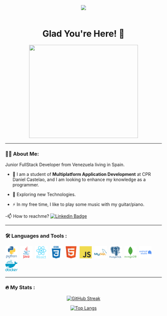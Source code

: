 <div id="header" align="center">
  <img src="https://media.giphy.com/media/M9gbBd9nbDrOTu1Mqx/giphy.gif" width="100"/>
  </br>
  <img src="https://komarev.com/ghpvc/?username=PPAGabriel&style=flat-square&color=blue" alt=""/>
  
  # Glad You're Here! 👋

  <div align="center">
    
  <img src="https://media.giphy.com/media/lr1QZ7prMwwkqSSVLa/giphy.gif" width="350" height="300"/>
</div>
  
</div>

---

  ### 👨‍💻 About Me:
  
  Junior FullStack Developer from Venezuela living in Spain.
  
  - :telescope: I am a student of **Multiplatform Application Development** at CPR Daniel Castelao, and I am looking to enhance my knowledge as a programmer.

- :seedling: Exploring new Technologies.

- :zap: In my free time, I like to play some music with my guitar/piano.
  
-📫 How to reachme? [![Linkedin Badge](https://img.shields.io/badge/-GabrielPPA-blue?style=flat&logo=Linkedin&logoColor=white)](https://www.linkedin.com/in/gabrielppa/)

---

### :hammer_and_wrench: Languages and Tools :

<div>
  <img src="https://github.com/devicons/devicon/blob/master/icons/python/python-original-wordmark.svg" title="Python" alt="Python" width="40" height="40"/>&nbsp;
  <img src="https://github.com/devicons/devicon/blob/master/icons/java/java-original-wordmark.svg" title="Java" alt="Java" width="40" height="40"/>&nbsp;
  <img src="https://github.com/devicons/devicon/blob/master/icons/react/react-original-wordmark.svg" title="React" alt="React" width="40" height="40"/>&nbsp;
  <img src="https://github.com/devicons/devicon/blob/master/icons/css3/css3-plain-wordmark.svg"  title="CSS3" alt="CSS" width="40" height="40"/>&nbsp;
  <img src="https://github.com/devicons/devicon/blob/master/icons/html5/html5-original.svg" title="HTML5" alt="HTML" width="40" height="40"/>&nbsp;
  <img src="https://github.com/devicons/devicon/blob/master/icons/javascript/javascript-original.svg" title="JavaScript" alt="JavaScript" width="40" height="40"/>&nbsp;
  <img src="https://github.com/devicons/devicon/blob/master/icons/mysql/mysql-original-wordmark.svg" title="MySQL"  alt="MySQL" width="40" height="40"/>&nbsp;
  <img src="https://github.com/devicons/devicon/blob/master/icons/postgresql/postgresql-plain-wordmark.svg" title="PostgreSQL"  alt="PostgreSQL" width="40" height="40"/>&nbsp;
  <img src="https://github.com/devicons/devicon/blob/master/icons/mongodb/mongodb-plain-wordmark.svg" title="MongoDB"  alt="MongoDB" width="40" height="40"/>&nbsp;
  <img src="https://github.com/devicons/devicon/blob/master/icons/androidstudio/androidstudio-plain-wordmark.svg" title="Android"  alt="Android" width="40" height="40"/>&nbsp;
  <img src="https://github.com/devicons/devicon/blob/master/icons/docker/docker-plain-wordmark.svg" title="Android"  alt="Android" width="40" height="40"/>&nbsp;
</div>

---

### :fire: My Stats :

<div align=center>

[![GitHub Streak](http://github-readme-streak-stats.herokuapp.com?user=PPAGabriel&theme=dark&background=000000)](https://git.io/streak-stats)

[![Top Langs](https://github-readme-stats.vercel.app/api/top-langs/?username=PPAGabriel&layout=compact&theme=vision-friendly-dark)](https://github.com/anuraghazra/github-readme-stats)
  
</div>
